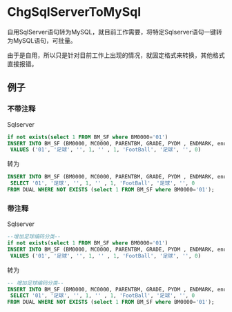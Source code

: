 # ChgSqlServerToMySql
自用SqlServer语句转为MySQL，就目前工作需要，将特定Sqlserver语句一键转为MySQL语句，可批量。

由于是自用，所以只是针对目前工作上出现的情况，就固定格式来转换，其他格式直接报错。

## 例子

### 不带注释
Sqlserver
```sql
if not exists(select 1 FROM BM_SF where BM0000='01')
INSERT INTO BM_SF (BM0000, MC0000, PARENTBM, GRADE, PYDM , ENDMARK, enus, zhtw, OtherLanguage, Disable)
 VALUES ('01', '足球', '', 1, '' , 1, 'FootBall', '足球', '', 0)
```

转为
```sql
INSERT INTO BM_SF (BM0000, MC0000, PARENTBM, GRADE, PYDM , ENDMARK, enus, zhtw, OtherLanguage, Disable)
 SELECT '01', '足球', '', 1, '' , 1, 'FootBall', '足球', '', 0
FROM DUAL WHERE NOT EXISTS (select 1 FROM BM_SF where BM0000='01');
```

### 带注释
Sqlserver
```sql
--增加足球编码分类--
if not exists(select 1 FROM BM_SF where BM0000='01')
INSERT INTO BM_SF (BM0000, MC0000, PARENTBM, GRADE, PYDM , ENDMARK, enus, zhtw, OtherLanguage, Disable)
 VALUES ('01', '足球', '', 1, '' , 1, 'FootBall', '足球', '', 0)
```

转为
```sql
-- 增加足球编码分类--
INSERT INTO BM_SF (BM0000, MC0000, PARENTBM, GRADE, PYDM , ENDMARK, enus, zhtw, OtherLanguage, Disable)
 SELECT '01', '足球', '', 1, '' , 1, 'FootBall', '足球', '', 0
FROM DUAL WHERE NOT EXISTS (select 1 FROM BM_SF where BM0000='01');
```
